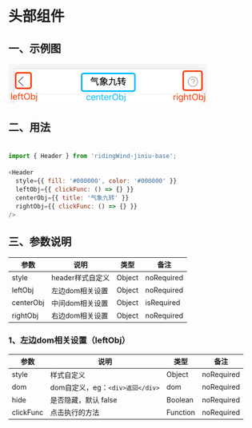 # 头部组件

## 一、示例图

![](./header.png)

## 二、用法

```js

import { Header } from 'ridingWind-jiniu-base';

<Header
  style={{ fill: '#000000', color: '#000000' }}
  leftObj={{ clickFunc: () => {} }}
  centerObj={{ title: '气象九转' }}
  rightObj={{ clickFunc: () => {} }}
/>

```

## 三、参数说明

| 参数             | 说明                                          | 类型   | 备注                  |
| ---------------- | --------------------------------------------- | ------ | --------------------- |
| style           | header样式自定义                                  | Object | noRequired            |
| leftObj     | 左边dom相关设置                                  | Object   | noRequired            |
| centerObj          | 中间dom相关设置                        | Object   |            isRequired           |
| rightObj          | 右边dom相关设置                | Object   |            noRequired           |

### 1、左边dom相关设置（leftObj）

| 参数             | 说明                                          | 类型   | 备注                  |
| ---------------- | --------------------------------------------- | ------ | --------------------- |
| style           | 样式自定义                                  | Object | noRequired            |
| dom     | dom自定义，eg：`<div>返回</div>`                                  | dom   | noRequired            |
| hide          | 是否隐藏，默认 false                        | Boolean   |            noRequired           |
| clickFunc          | 点击执行的方法                | Function   |            noRequired           |

